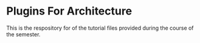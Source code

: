 # Plugins For Architecture

This is the respository for  of the tutorial files provided during the course of the semester.  